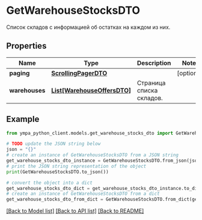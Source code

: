 # GetWarehouseStocksDTO

Список складов с информацией об остатках на каждом из них.

## Properties

Name | Type | Description | Notes
------------ | ------------- | ------------- | -------------
**paging** | [**ScrollingPagerDTO**](ScrollingPagerDTO.md) |  | [optional] 
**warehouses** | [**List[WarehouseOffersDTO]**](WarehouseOffersDTO.md) | Страница списка складов. | 

## Example

```python
from ympa_python_client.models.get_warehouse_stocks_dto import GetWarehouseStocksDTO

# TODO update the JSON string below
json = "{}"
# create an instance of GetWarehouseStocksDTO from a JSON string
get_warehouse_stocks_dto_instance = GetWarehouseStocksDTO.from_json(json)
# print the JSON string representation of the object
print(GetWarehouseStocksDTO.to_json())

# convert the object into a dict
get_warehouse_stocks_dto_dict = get_warehouse_stocks_dto_instance.to_dict()
# create an instance of GetWarehouseStocksDTO from a dict
get_warehouse_stocks_dto_from_dict = GetWarehouseStocksDTO.from_dict(get_warehouse_stocks_dto_dict)
```
[[Back to Model list]](../README.md#documentation-for-models) [[Back to API list]](../README.md#documentation-for-api-endpoints) [[Back to README]](../README.md)


